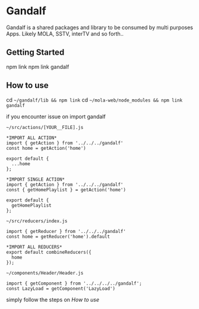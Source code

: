 # Gandalf

Gandalf is a shared packages and library to be consumed by multi purposes Apps. Likely MOLA, SSTV, interTV and so forth..

## Getting Started
npm link
npm link gandalf

## How to use
cd `~/gandalf/lib && npm link`
cd `~/mola-web/node_modules && npm link gandalf`

if you encounter issue on import gandalf

`~/src/actions/[YOUR__FILE].js`
```
*IMPORT ALL ACTION*
import { getAction } from '../../../gandalf'
const home = getAction('home')

export default {
  ...home
};

*IMPORT SINGLE ACTION*
import { getAction } from '../../../gandalf'
const { getHomePlaylist } = getAction('home')

export default {
  getHomePlaylist
};
```

`~/src/reducers/index.js`
```
import { getReducer } from '../../../gandalf'
const home = getReducer('home').default

*IMPORT ALL REDUCERS*
export default combineReducers({
  home
});
```

`~/components/Header/Header.js`
```
import { getComponent } from '../../../../gandalf';
const LazyLoad = getComponent('LazyLoad')
```

simply follow the steps on *How to use*